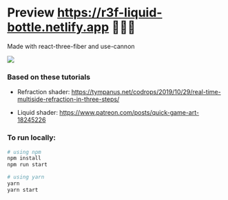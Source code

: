 # Preview https://r3f-liquid-bottle.netlify.app 🍾🍾🍾

Made with react-three-fiber and use-cannon

![](https://raw.githubusercontent.com/emmelleppi/r3f-liquid-bottle/master/screenshot.jpg)


<h3>Based on these tutorials</h3>

- Refraction shader:
https://tympanus.net/codrops/2019/10/29/real-time-multiside-refraction-in-three-steps/

- Liquid shader:
https://www.patreon.com/posts/quick-game-art-18245226


<h3>To run locally:</h3>

```bash
# using npm
npm install
npm run start

# using yarn
yarn
yarn start
```
